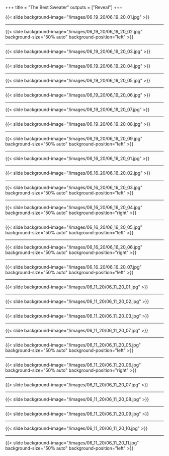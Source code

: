 +++
title = "The Best Sweater"
outputs = ["Reveal"]
+++

{{< slide background-image="/images/06_19_20/06_19_20_01.jpg" >}}

---

{{< slide background-image="/images/06_19_20/06_19_20_02.jpg" background-size="50% auto" background-position="left" >}}

---

{{< slide background-image="/images/06_19_20/06_19_20_03.jpg" >}}

---

{{< slide background-image="/images/06_19_20/06_19_20_04.jpg" >}}

---

{{< slide background-image="/images/06_19_20/06_19_20_05.jpg" >}}

---

{{< slide background-image="/images/06_19_20/06_19_20_06.jpg" >}}

---

{{< slide background-image="/images/06_19_20/06_19_20_07.jpg" >}}

---

{{< slide background-image="/images/06_19_20/06_19_20_08.jpg" >}}

---

{{< slide background-image="/images/06_19_20/06_19_20_09.jpg" background-size="50% auto" background-position="left" >}}

---

{{< slide background-image="/images/06_16_20/06_16_20_01.jpg" >}}

---

{{< slide background-image="/images/06_16_20/06_16_20_02.jpg" >}}

---

{{< slide background-image="/images/06_16_20/06_16_20_03.jpg" background-size="50% auto" background-position="left" >}}

---

{{< slide background-image="/images/06_16_20/06_16_20_04.jpg" background-size="50% auto" background-position="right" >}}

---

{{< slide background-image="/images/06_16_20/06_16_20_05.jpg" background-size="50% auto" background-position="left" >}}

---

{{< slide background-image="/images/06_16_20/06_16_20_06.jpg" background-size="50% auto" background-position="right" >}}

---

{{< slide background-image="/images/06_16_20/06_16_20_07.jpg" background-size="50% auto" background-position="left" >}}

---

{{< slide background-image="/images/06_11_20/06_11_20_01.jpg" >}}

---

{{< slide background-image="/images/06_11_20/06_11_20_02.jpg" >}}

---

{{< slide background-image="/images/06_11_20/06_11_20_03.jpg" >}}

---

{{< slide background-image="/images/06_11_20/06_11_20_07.jpg" >}}

---

{{< slide background-image="/images/06_11_20/06_11_20_05.jpg" background-size="50% auto" background-position="left" >}}

---

{{< slide background-image="/images/06_11_20/06_11_20_06.jpg" background-size="50% auto" background-position="right" >}}

---

{{< slide background-image="/images/06_11_20/06_11_20_07.jpg" >}}

---

{{< slide background-image="/images/06_11_20/06_11_20_08.jpg" >}}

---

{{< slide background-image="/images/06_11_20/06_11_20_09.jpg" >}}

---

{{< slide background-image="/images/06_11_20/06_11_20_10.jpg" >}}

---

{{< slide background-image="/images/06_11_20/06_11_20_11.jpg" background-size="50% auto" background-position="left" >}}





